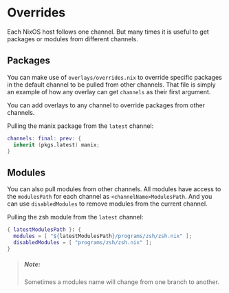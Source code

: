 # Overrides
Each NixOS host follows one channel. But many times it is useful to get packages
or modules from different channels.

## Packages
You can make use of `overlays/overrides.nix` to override specific packages in the
default channel to be pulled from other channels. That file is simply an example
of how any overlay can get `channels` as their first argument.

You can add overlays to any channel to override packages from other channels.

Pulling the manix package from the `latest` channel:
```nix
channels: final: prev: {
  inherit (pkgs.latest) manix;
}
```

## Modules

You can also pull modules from other channels. All modules have access to the 
`modulesPath` for each channel as `<channelName>ModulesPath`. And you can use
`disabledModules` to remove modules from the current channel.

Pulling the zsh module from the `latest` channel:
```nix
{ latestModulesPath }: {
  modules = [ "${latestModulesPath}/programs/zsh/zsh.nix" ];
  disabledModules = [ "programs/zsh/zsh.nix" ];
}
```

> ##### _Note:_
> Sometimes a modules name will change from one branch to another.

[nixpkgs-modules]: https://github.com/NixOS/nixpkgs/tree/master/nixos/modules
